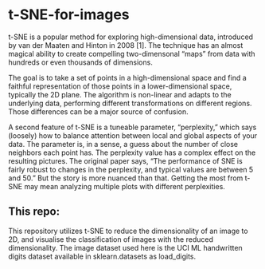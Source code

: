 # t-SNE-for-images

t-SNE is a popular method for exploring high-dimensional data, 
introduced by van der Maaten and Hinton in 2008 [1]. The technique has an almost magical ability to create compelling
two-dimensonal “maps” from data with hundreds or even thousands
of dimensions.


The goal is to take a set of points in a high-dimensional space and find a faithful representation
of those points in a lower-dimensional space, typically the 2D plane. 
The algorithm is non-linear and adapts to the underlying data, performing different transformations
on different regions. Those differences can be a major source of confusion.

A second feature of t-SNE is a tuneable parameter, “perplexity,” which says (loosely) how to balance 
attention between local and global aspects of your data. The parameter is, in a sense, a guess about 
the number of close neighbors each point has. The perplexity value has a complex effect on the resulting 
pictures. The original paper says, “The performance of SNE is fairly robust to changes in the perplexity,
and typical values are between 5 and 50.” But the story is more nuanced than that. Getting the most from t-SNE 
may mean analyzing multiple plots with different perplexities.

## This repo:
This repository utilizes t-SNE to reduce the dimensionality of an image to 2D,
and visualise the classification of images with the reduced dimensionality.
The image dataset used here is the UCI ML handwritten digits dataset available in sklearn.datasets as load_digits.


